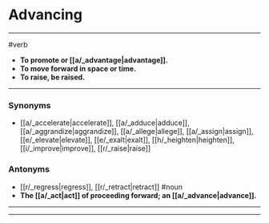# Advancing
---
#verb
- **To promote or [[a/_advantage|advantage]].**
- **To move forward in space or time.**
- **To raise, be raised.**
---
### Synonyms
- [[a/_accelerate|accelerate]], [[a/_adduce|adduce]], [[a/_aggrandize|aggrandize]], [[a/_allege|allege]], [[a/_assign|assign]], [[e/_elevate|elevate]], [[e/_exalt|exalt]], [[h/_heighten|heighten]], [[i/_improve|improve]], [[r/_raise|raise]]
### Antonyms
- [[r/_regress|regress]], [[r/_retract|retract]]
#noun
- **The [[a/_act|act]] of proceeding forward; an [[a/_advance|advance]].**
---
---
